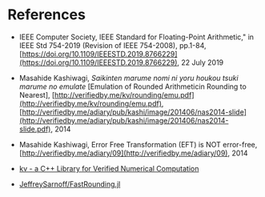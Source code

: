 # References

* IEEE Computer Society, IEEE Standard for Floating-Point Arithmetic," in IEEE Std 754-2019 (Revision of IEEE 754-2008), pp.1-84, [https://doi.org/10.1109/IEEESTD.2019.8766229](https://doi.org/10.1109/IEEESTD.2019.8766229), 22 July 2019  
* Masahide Kashiwagi, *Saikinten marume nomi ni yoru houkou tsuki marume no emulate* [Emulation of Rounded Arithmeticin Rounding to Nearest], [http://verifiedby.me/kv/rounding/emu.pdf](http://verifiedby.me/kv/rounding/emu.pdf), [http://verifiedby.me/adiary/pub/kashi/image/201406/nas2014-slide](http://verifiedby.me/adiary/pub/kashi/image/201406/nas2014-slide.pdf), 2014  
* Masahide Kashiwagi, Error Free Transformation (EFT) is NOT error-free, [http://verifiedby.me/adiary/09](http://verifiedby.me/adiary/09), 2014

* [kv - a C++ Library for Verified Numerical Computation](https://github.com/mskashi/kv)  
* [JeffreySarnoff/FastRounding.jl](https://github.com/JeffreySarnoff/FastRounding.jl)
